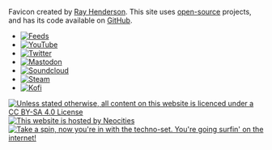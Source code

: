 Favicon created by [Ray Henderson](https://www.deviantart.com/bloodyarchimedes). This site uses [open-source](/open-source/) projects, and has its code available on [GitHub](https://github.com/PersonMeetup/personmeetup-web).

<ul class="social" role="list" aria-label="Social links">
	<li><a href="/feeds/"><img src="/assets/rss.svg" title="Feeds" alt="Feeds"></a></li>
	<li><a href="https://www.youtube.com/c/PersonMeetupp"><img src="/assets/youtube.svg" title="YouTube" alt="YouTube"></a></li>
	<li><a href="https://twitter.com/PersonMeetup"><img src="/assets/twitter.svg" title="Twitter" alt="Twitter"></a></li>
	<li><a rel="me" href="https://mstdn.ca/@personmeetup"><img src="/assets/mastodon.svg" title="Mastodon" alt="Mastodon"></a></li>
	<li><a href="https://soundcloud.com/personmeetup"><img src="/assets/soundcloud.svg" title="Soundcloud" alt="Soundcloud"></a></li>
	<li><a href="https://steamcommunity.com/id/personmeetup/myworkshopfiles/"><img src="/assets/steam.svg" title="Steam" alt="Steam"></a></li>
	<li><a href="https://ko-fi.com/personmeetup"><img src="/assets/kofi.svg" title="Kofi" alt="Kofi"></a></li>
</ul>

<div class="social"><a rel="license external" href="http://creativecommons.org/licenses/by-sa/4.0/"><img title="Unless stated otherwise, all content on this website is licenced under a CC BY-SA 4.0 License" src="/assets/cc-bysa.png"></a> <a rel="external" href="https://neocities.org/"><img src="/assets/neocities.gif" title="This website is hosted by Neocities"></a> <a href="/links/"><img src="/assets/retro.gif" title="Take a spin, now you're in with the techno-set. You're going surfin' on the internet!" class="squished"></a>
